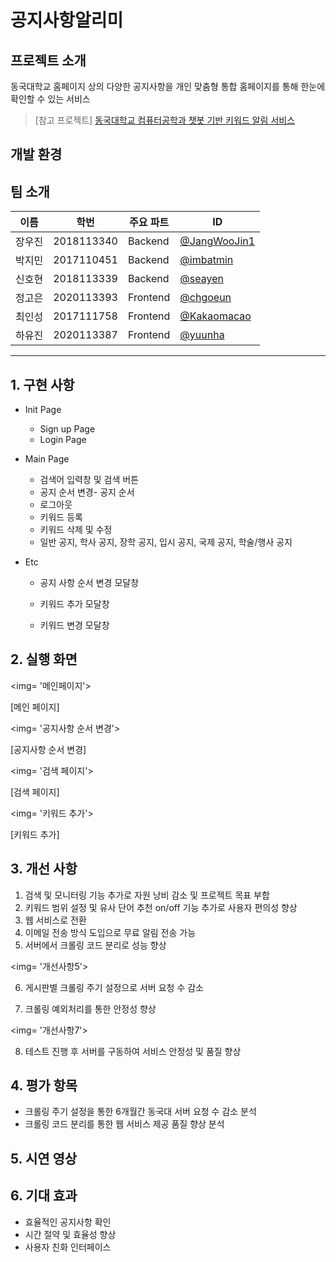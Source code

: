 # 공지사항알리미



## 프로젝트 소개

동국대학교 홈페이지 상의 다양한 공지사항을 개인 맞춤형 통합 홈페이지를 통해 한눈에 확인할 수 있는 서비스

> [참고 프로젝트] [동국대학교 컴퓨터공학과 챗봇 기반 키워드 알림 서비스](https://github.com/CSID-DGU/2021-2-OSSP1-NotifyService-1)



## 개발 환경



## 팀 소개

| 이름   | 학번 | 주요 파트 | ID                                             |
| ------ | ---- | --------- |------------------------------------------------|
| 장우진 |2018113340|Backend| [@JangWooJin1](https://github.com/JangWooJin1) |
| 박지민 |2017110451|Backend| [@imbatmin](https://github.com/imbatmin)       |
| 신호현 |2018113339|Backend| [@seayen](https://github.com/seayen)           |
| 정고은 |2020113393|Frontend| [@chgoeun](https://github.com/chgoeun)         |
| 최인성 |2017111758|Frontend| [@Kakaomacao](https://github.com/Kakaomacao)   |
| 하유진 |2020113387|Frontend| [@yuunha](https://github.com/yuunha)           |



---

## 1. 구현 사항

- Init Page
  - Sign up Page
  - Login Page



- Main Page
  - 검색어 입력창 및 검색 버튼
  - 공지 순서 변경- 공지 순서
  - 로그아웃
  - 키워드 등록
  - 키워드 삭제 및 수정
  - 일반 공지, 학사 공지, 장학 공지, 입시 공지, 국제 공지, 학술/행사 공지



- Etc

  - 공지 사항 순서 변경 모달창

  - 키워드 추가 모달창

  - 키워드 변경 모달창

    

## 2. 실행 화면

<img= '메인페이지'>

[메인 페이지]

<img= '공지사항 순서 변경'>

[공지사항 순서 변경]

<img= '검색 페이지'>

[검색 페이지]

<img= '키워드 추가'>

[키워드 추가]



## 3. 개선 사항

1. 검색 및 모니터링 기능 추가로 자원 낭비 감소 및 프로젝트 목표 부합
2. 키워드 범위 설정 및 유사 단어 추천 on/off 기능 추가로 사용자 편의성 향상
3. 웹 서비스로 전환
4. 이메일 전송 방식 도입으로 무료 알림 전송 가능
5. 서버에서 크롤링 코드 분리로 성능 향상

<img= '개선사항5'>

6. 게시판별 크롤링 주기 설정으로 서버 요청 수 감소

7. 크롤링 예외처리를 통한 안정성 향상

<img= '개선사항7'>

8. 테스트 진행 후 서버를 구동하여 서비스 안정성 및 품질 향상



## 4. 평가 항목

- 크롤링 주기 설정을 통한 6개월간 동국대 서버 요청 수 감소 분석
- 크롤링 코드 분리를 통한 웹 서비스 제공 품질 향상 분석



## 5. 시연 영상



## 6. 기대 효과

- 효율적인 공지사항 확인
- 시간 절약 및 효율성 향상
- 사용자 친화 인터페이스